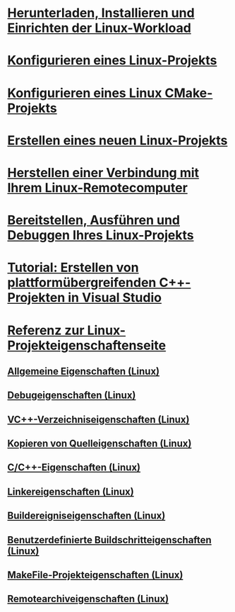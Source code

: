 # [Herunterladen, Installieren und Einrichten der Linux-Workload](download-install-and-setup-the-linux-development-workload.md)
# [Konfigurieren eines Linux-Projekts](configure-a-linux-project.md)
# [Konfigurieren eines Linux CMake-Projekts](cmake-linux-project.md)
# [Erstellen eines neuen Linux-Projekts](create-a-new-linux-project.md)
# [Herstellen einer Verbindung mit Ihrem Linux-Remotecomputer](connect-to-your-remote-linux-computer.md)
# [Bereitstellen, Ausführen und Debuggen Ihres Linux-Projekts](deploy-run-and-debug-your-linux-project.md)
# [Tutorial: Erstellen von plattformübergreifenden C++-Projekten in Visual Studio](../ide/get-started-linux-cmake.md)
# [Referenz zur Linux-Projekteigenschaftenseite](prop-pages-linux.md)
## [Allgemeine Eigenschaften (Linux)](prop-pages/general-linux.md)
## [Debugeigenschaften (Linux)](prop-pages/debugging-linux.md)
## [VC++-Verzeichniseigenschaften (Linux)](prop-pages/directories-linux.md)
## [Kopieren von Quelleigenschaften (Linux)](prop-pages/copy-sources-project.md)
## [C/C++-Eigenschaften (Linux)](prop-pages/c-cpp-linux.md)
## [Linkereigenschaften (Linux)](prop-pages/linker-linux.md)
## [Buildereigniseigenschaften (Linux)](prop-pages/build-events-linux.md)
## [Benutzerdefinierte Buildschritteigenschaften (Linux)](prop-pages/custom-build-step-linux.md)
## [MakeFile-Projekteigenschaften (Linux)](prop-pages/makefile-linux.md)
## [Remotearchiveigenschaften (Linux)](prop-pages/remote-ar-linux.md)